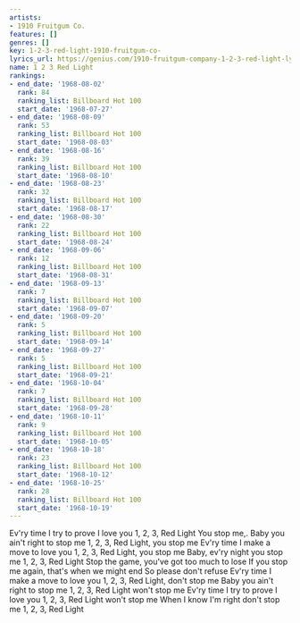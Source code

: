 ```yaml
---
artists:
- 1910 Fruitgum Co.
features: []
genres: []
key: 1-2-3-red-light-1910-fruitgum-co-
lyrics_url: https://genius.com/1910-fruitgum-company-1-2-3-red-light-lyrics
name: 1 2 3 Red Light
rankings:
- end_date: '1968-08-02'
  rank: 84
  ranking_list: Billboard Hot 100
  start_date: '1968-07-27'
- end_date: '1968-08-09'
  rank: 53
  ranking_list: Billboard Hot 100
  start_date: '1968-08-03'
- end_date: '1968-08-16'
  rank: 39
  ranking_list: Billboard Hot 100
  start_date: '1968-08-10'
- end_date: '1968-08-23'
  rank: 32
  ranking_list: Billboard Hot 100
  start_date: '1968-08-17'
- end_date: '1968-08-30'
  rank: 22
  ranking_list: Billboard Hot 100
  start_date: '1968-08-24'
- end_date: '1968-09-06'
  rank: 12
  ranking_list: Billboard Hot 100
  start_date: '1968-08-31'
- end_date: '1968-09-13'
  rank: 7
  ranking_list: Billboard Hot 100
  start_date: '1968-09-07'
- end_date: '1968-09-20'
  rank: 5
  ranking_list: Billboard Hot 100
  start_date: '1968-09-14'
- end_date: '1968-09-27'
  rank: 5
  ranking_list: Billboard Hot 100
  start_date: '1968-09-21'
- end_date: '1968-10-04'
  rank: 7
  ranking_list: Billboard Hot 100
  start_date: '1968-09-28'
- end_date: '1968-10-11'
  rank: 9
  ranking_list: Billboard Hot 100
  start_date: '1968-10-05'
- end_date: '1968-10-18'
  rank: 23
  ranking_list: Billboard Hot 100
  start_date: '1968-10-12'
- end_date: '1968-10-25'
  rank: 28
  ranking_list: Billboard Hot 100
  start_date: '1968-10-19'
---
```

Ev'ry time I try to prove I love you
1, 2, 3, Red Light
You stop me,.
Baby you ain't right to stop me
1, 2, 3, Red Light, you stop me
Ev'ry time I make a move to love you
1, 2, 3, Red Light, you stop me
Baby, ev'ry night you stop me
1, 2, 3, Red Light
Stop the game, you've got too much to lose
If you stop me again, that's when we might end
So please don't refuse
Ev'ry time I make a move to love you
1, 2, 3, Red Light, don't stop me
Baby you ain't right to stop me
1, 2, 3, Red Light won't stop me
Ev'ry time I try to prove I love you
1, 2, 3, Red Light won't stop me
When I know I'm right don't stop me
1, 2, 3, Red Light
